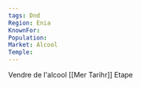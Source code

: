 ```yaml
---
tags: Dnd
Region: Enia
KnownFor: 
Population: 
Market: Alcool
Temple:
---
```


Vendre de l'alcool [[Mer Tarihr]]
Etape 